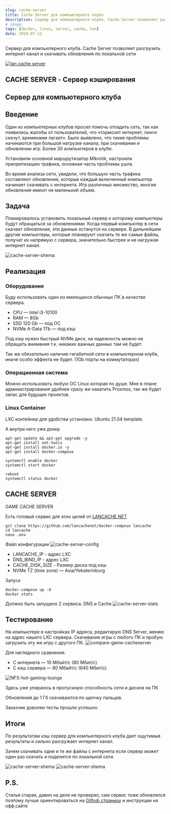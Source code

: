 ```yaml
---
slug: cache-server
title: Cache Server для компьютерного клуба
description: Сервер для компьютерного клуба. Cache Server позволяет разгрузить интернет канал и скачивать обновления по локальной сети
# image: 
tags: [docker, linux, server, cache, lan]
date: 2019-07-12
---
```


Сервер для компьютерного клуба. Cache Server позволяет разгрузить интернет канал и скачивать обновления по локальной сети

[![lan cache server](./logo-lan-cache-server.png)](/blog/cache-server)
<!--truncate-->
## CACHE SERVER - Сервер кэширования
## Сервер для компьютерного клуба

## Введение

Один из компьютерных клубов просил помочь отладить сеть, так как появились жалобы от пользователей, что «тормозит интернет, пинги скачут, временами лагает». Было выявлено, что такие проблемы начинаются при большой нагрузке канала, при скачивании и обновлении игр. Более 30 компьютеров в клубе.

Установили основной маршрутизатор Mikrotik, настроили приоритизацию трафика, основная часть проблемы ушла.

Во время анализа сети, увидели, что большую часть трафика составляют обновления, которые каждый включенный компьютер начинает скачивать с интернета. Игр различных множество, многие обновления  имеют не маленький объем.

## Задача
Планировалось установить локальный сервер к которому компьютеры будут обращаться за обновлениями. Когда первый компьютер в сети скачает обновления, эти данные останутся на сервере. В дальнейшем другие компьютеры, которые планируют скачать те же самые файлы, получат их напрямую с сервера, значительно быстрее и не нагружая интернет канал.

![cache-server-shema](./cache-server-shema.png)


## Реализация
### Оборудование

Буду использовать один из имеющихся обычных ПК в качестве сервера.

- CPU — Intel i3-10100
- RAM — 8Gb
- SSD 120 Gb — под ОС
- NVMe A-Data 1Tb — под кэш

Под кэш нужен быстрый NVMe диск, на надежность можно не обращать внимания т.к. никаких важных данных там не будет.

Так же обязательно наличие гигабитной сети в компьютерном клубе, иначе особо эффекта не будет. (1Gb порты на коммутаторах)

### Операционная система

Можно использовать любую ОС Linux которая по душе. Мне в плане администрирования удобнее сразу же накатить Proxmox, так же будет запас для будущих проектов.

### Linux Container
LXC контейнер для удобства установки. Ubuntu 21.04 template.

А внутри него уже докер

```
apt-get update && apt-get upgrade -y
apt-get install net-tools
apt-get install docker.io -y
apt-get install docker-compose

systemctl enable docker
systemctl start docker

reboot
systemctl status docker  
```

## CACHE SERVER
GAME CACHE SERVER

Есть готовый сервис для этих целей от [LANCACHE.NET](https://lancache.net/)
```
git clone https://github.com/lancachenet/docker-compose lancache
cd lancache
nano .env
```

Файл конфигурации
![cache-server-config](./cache-server-config.png)

- LANCACHE_IP - aдрес LXC
- DNS_BIND_IP - aдрес LXC
- СACHE_DISK_SIZE - Размер диска под кэш 
- NVMe TZ (time zone) — Asia/Yekaterinburg
  

Запуск

```
docker-compose up -d
docker stats
```

Должно быть запущено 2 сервиса. DNS и Cache
![cache-server-stats](./cache-server-stats.png)

## Тестирование

На компьютере в настройках IP адреса, редактирую DNS Server, меняю на адрес нашего LXC сервера.
Скачивание игры с любого ПК и пробую загрузить эту же игру с другого ПК.
![compare-game-cacheserver](./compare-game-cacheserver.png)


Для наглядного сравнения.

- С интернета — 10 Мбайт/c (80 Мбит/c)
- С кэш сервера — 80 Мбайт/c (640 Мбит/c)

![NFS-hot-gaming-lounge](./NFS-hot-gaming-lounge.png)

Здесь уже упираюсь в пропускную способность сети и дисков на ПК

Обновления до 1 Гб скачиваются по щелчку пальцев.

Заказчик доволен тесты прошли успешно.

## Итоги
По результатам кэш сервер для компьютерного клуба дает ощутимые результаты и сильно разгружает интернет канал.

Зачем скачивать одни и те же файлы с интернета если сервер может один раз скачать и поделится по локальной сети.

![cache-server-shema](./cache-server-shema-2.png)
![cache-server-shema](./cache-server-shema-3.png)

## P.S.

Статья старая, давно на деле не проверял, сам сервис тоже обновлялся поэтому лучше ориентироваться на [Github страницу](https://github.com/lancachenet/docker-compose) и инструкции на офф.сайте
